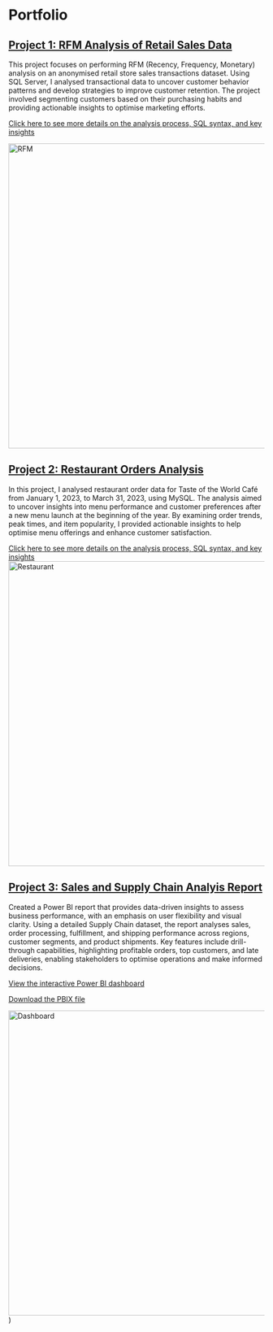 # Portfolio

## [Project 1: RFM Analysis of Retail Sales Data](https://github.com/albinaglv/RFM_Analysis/blob/main/README.md)
This project focuses on performing RFM (Recency, Frequency, Monetary) analysis on an anonymised retail store sales transactions dataset. Using SQL Server, I analysed transactional data to uncover customer behavior patterns and develop strategies to improve customer retention. The project involved segmenting customers based on their purchasing habits and providing actionable insights to optimise marketing efforts.

[Click here to see more details on the analysis process, SQL syntax, and key insights](https://github.com/albinaglv/RFM_Analysis/blob/main/README.md)

<img src="https://github.com/user-attachments/assets/e86dc5f1-a6aa-4a03-80e4-b702d72770dd" alt="RFM" width="600px">

## [Project 2: Restaurant Orders Analysis](https://github.com/albinaglv/Restaurant-Orders-Analysis)
In this project, I analysed restaurant order data for Taste of the World Café from January 1, 2023, to March 31, 2023, using MySQL. The analysis aimed to uncover insights into menu performance and customer preferences after a new menu launch at the beginning of the year. By examining order trends, peak times, and item popularity, I provided actionable insights to help optimise menu offerings and enhance customer satisfaction.

[Click here to see more details on the analysis process, SQL syntax, and key insights](https://github.com/albinaglv/Restaurant-Orders-Analysis)
<img src="https://github.com/user-attachments/assets/6d0df350-2982-45b0-b896-071d84fe3b9a" alt="Restaurant" width="600px">
## [Project 3: Sales and Supply Chain Analyis Report](https://github.com/albinaglv/Sales_Performance_and_Supply_Chain_Analysis)
Created a Power BI report that provides data-driven insights to assess business performance, with an emphasis on user flexibility and visual clarity. Using a detailed Supply Chain dataset, the report analyses sales, order processing, fulfillment, and shipping performance across regions, customer segments, and product shipments. Key features include drill-through capabilities, highlighting profitable orders, top customers, and late deliveries, enabling stakeholders to optimise operations and make informed decisions.

[View the interactive Power BI dashboard](https://community.fabric.microsoft.com/t5/Data-Stories-Gallery/Sales-and-Supply-Chain-Analyis-Report/m-p/4235907#M13265)

[Download the PBIX file](https://github.com/albinaglv/Sales_Performance_and_Supply_Chain_Analysis/tree/main)

<img src="https://github.com/user-attachments/assets/a5bf0f48-f1c4-4da2-910a-94ff1128fcf0" alt="Dashboard" width="600px">)



